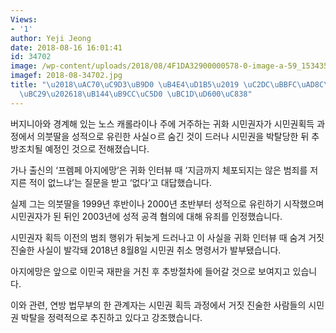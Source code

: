 ```yaml
---
Views:
- '1'
author: Yeji Jeong
date: 2018-08-16 16:01:41
id: 34702
image: /wp-content/uploads/2018/08/4F1DA32900000578-0-image-a-59_1534352435929.jpg
imagef: 2018-08-34702.jpg
title: "\u2018\uAC70\uC9D3\uB9D0 \uB4E4\uD1B5\u2019 \uC2DC\uBBFC\uAD8C\uC790 \uCD94\
  \uBC29\u202618\uB144\uB9CC\uC5D0 \uBC1D\uD600\uC838"
---
```


버지니아와 경계해 있는 노스 캐롤라이나 주에 거주하는 귀화 시민권자가 시민권획득 과정에서 의붓딸을 성적으로 유린한 사실ㅇ르 숨긴 것이 드러나 시민권을 박탈당한 뒤 추방조치될 예정인 것으로 전해졌습니다.

가나 출신의 ‘프렘페 아지에망’은 귀화 인터뷰 때 ‘지금까지 체포되지는 않은 범죄를 저지른 적이 없느냐’는 질문을 받고 ‘없다’고 대답했습니다.

실제 그는 의붓딸을 1999년 후반이나 2000년 초반부터 성적으로 유린하기 시작했으며 시민권자가 된 뒤인 2003년에 성적 공격 혐의에 대해 유죄를 인정했습니다.

시민권자 획득 이전의 범죄 행위가 뒤늦게 드러나고 이 사실을 귀화 인터뷰 때 숨겨 거짓 진술한 사실이 발각돼 2018년 8월8일 시민권 취소 명령서가 발부됐습니다.

아지에망은 앞으로 이민국 재판을 거친 후 추방절차에 들어갈 것으로 보여지고 있습니다.

이와 관련, 연방 법무부의 한 관계자는 시민권 획득 과정에서 거짓 진술한 사람들의 시민권 박탈을 정력적으로 추진하고 있다고 강조했습니다.